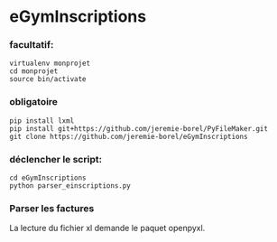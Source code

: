 # eGymInscriptions

### facultatif: 
```
virtualenv monprojet
cd monprojet
source bin/activate
```

### obligatoire
```
pip install lxml 
pip install git+https://github.com/jeremie-borel/PyFileMaker.git
git clone https://github.com/jeremie-borel/eGymInscriptions
```

### déclencher le script:
```
cd eGymInscriptions
python parser_einscriptions.py
```

### Parser les factures
La lecture du fichier xl demande le paquet openpyxl.

